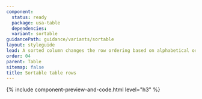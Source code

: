 ```yaml
---
component:
  status: ready
  package: usa-table
  dependencies:
  variant: sortable
guidancePath: guidance/variants/sortable
layout: styleguide
lead: A sorted column changes the row ordering based on alphabetical or numeric cell values.
order: 04
parent: Table
sitemap: false
title: Sortable table rows
---
```

{% include component-preview-and-code.html level="h3" %}